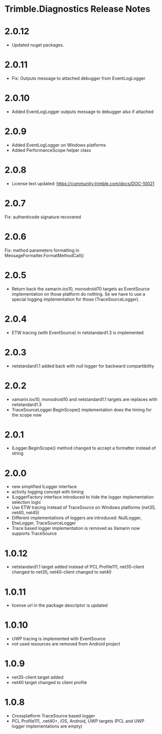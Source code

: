 # Trimble.Diagnostics Release Notes

# 2.0.12
* Updated nuget packages.

# 2.0.11
* Fix: Outputs message to attached debugger from EventLogLogger

# 2.0.10
* Added EventLogLogger outputs message to debugger also if attached

# 2.0.9
* Added EventLogLogger on Windows platforms
* Added PerformanceScope helper class

# 2.0.8
* License text updated: https://community.trimble.com/docs/DOC-10021

# 2.0.7
Fix: authenticode signature recovered

# 2.0.6
Fix: method parameters formatting in MessageFormatter.FormatMethodCall()

# 2.0.5
* Return back the xamarin.ios10, monodroid70 targets as EventSource implementation on those platform do nothing. Se we have to use a special logging implementation for those (TraceSourceLogger).

# 2.0.4
* ETW tracing (with EventSource) in netstandard1.3 is implemented

# 2.0.3
* netstandard1.1 added back with null logger for backward compartibility

# 2.0.2
* xamarin.ios10, monodroid10 and netstandard1.1 targets are replaces with netstandard1.3
* TraceSourceLogger.BeginScope() implementation does the timing for the scope now

# 2.0.1
* ILogger.BeginScope() method changed to accept a formatter instead of string

# 2.0.0

* new simplified ILogger interface
* activity logging concept with timing
* ILoggerFactory interface introduced to hide the logger implementation selection logic
* Use ETW tracing instead of TraceSource on Windows platforms (net35, net40, net45)
* Different implementations of loggers are introduced: NullLogger, EtwLogger, TraceSourceLogger
* Trace based logger implementation is removed as Xamarin now supports TraceSource

# 1.0.12

* netstandard1.1 target added instead of PCL Profile111, net35-client changed to net35, net40-client changed to net40

# 1.0.11

* license url in the package descriptor is updated

# 1.0.10

* UWP tracing is implemented with EventSource
* not used resources are removed from Android project

# 1.0.9

* net35-client target added
* net40 target changed to client profile

# 1.0.8

* Crossplatform TraceSource based logger
* PCL Profile111, .net40+, iOS, Android, UWP targets (PCL and UWP logger implementations are empty)
